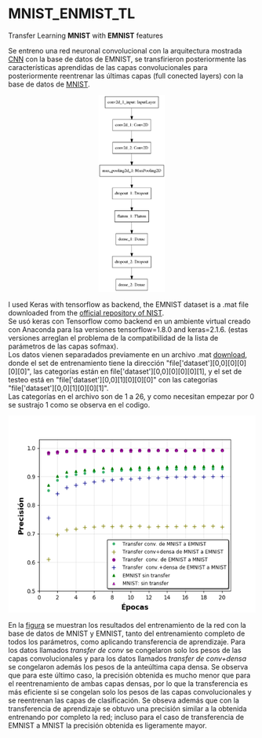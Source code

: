 # MNIST_ENMIST_TL

Transfer Learning **MNIST** with **EMNIST** features

Se entreno una red neuronal convolucional con la arquitectura mostrada [CNN](model.png) con la base de datos de EMNIST, se transfirieron posteriormente las características aprendidas de las capas convolucionales para posteriormente reentrenar las últimas capas (full conected layers) con la base de datos de [MNIST](http://yann.lecun.com/exdb/mnist/).<br />

<p align="center"> 
<img height=400 src="https://github.com/camilo1704/MNIST_EMNIST_TL/blob/master/model.png" />
</p>

I used Keras with tensorflow as backend, the EMNIST dataset is a .mat file downloaded from the [official repository of NIST]( https://www.nist.gov/itl/iad/image-group/emnist-dataset).<br />
Se usó keras con Tensorflow como backend en un ambiente virtual creado con Anaconda para lsa versiones  tensorflow=1.8.0 and keras=2.1.6. (estas versiones arreglan el problema de la compatibilidad de la lista de parámetros de las capas sofmax).<br/> 
Los datos vienen separadados previamente en un archivo .mat [download](https://www.nist.gov/itl/iad/image-group/emnist-dataset), donde el set de entrenamiento tiene la dirección "file['dataset'][0,0][0][0][0][0]", las categorías están en file['dataset'][0,0][0][0][0][1], y el set de testeo está en "file['dataset'][0,0][1][0][0][0]" con las categorías "file['dataset'][0,0][1][0][0][1]".<br />
Las categorías en el archivo son de 1 a 26, y como necesitan empezar por 0 se sustrajo 1 como se observa en el codigo.<br />
<p align="center"> 
<img height=400 src="https://github.com/camilo1704/MNIST_EMNIST_TL/blob/master/MNIST.png" />
  </p>

En la [figura](MNIST.png) se muestran los resultados del entrenamiento de la red con la base de datos de MNIST y EMNIST, tanto del entrenamiento completo de todos los parámetros, como aplicando transferencia de aprendizaje. Para los datos llamados *transfer de conv* se congelaron solo los pesos de las capas convolucionales y para los datos llamados *transfer de conv+densa* se congelaron además los pesos de la anteúltima capa densa. Se observa que para este último caso, la precisión obtenida es mucho menor que para el reentrenamiento de ambas capas densas, por lo que la transferencia es más eficiente si se congelan solo los pesos de las capas convolucionales y se reentrenan las capas de clasificación. Se obseva además que con la transferencia de aprendizaje se obtuvo una precisión similar a la obtenida entrenando por completo la red; incluso para el caso de transferencia de EMNIST a MNIST la precisión obtenida es ligeramente mayor.
